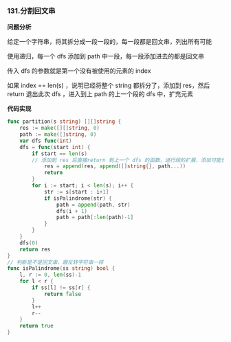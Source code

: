 ### 131.分割回文串

**问题分析**

给定一个字符串，将其拆分成一段一段的，每一段都是回文串，列出所有可能

使用递归，每一个 dfs 添加到 path 中一段，每一段添加进去的都是回文串

传入 dfs 的参数就是第一个没有被使用的元素的 index

如果 index == len(s) ，说明已经将整个 string 都拆分了，添加到 res，然后 return 退出此次 dfs ，进入到上 path 的上一个段的 dfs 中，扩充元素

**代码实现**

```go
func partition(s string) [][]string {
	res := make([][]string, 0)
	path := make([]string, 0)
	var dfs func(int)
	dfs = func(start int) {
		if start == len(s) 
        // 添加到 res 后直接return 到上一个 dfs 的函数，进行段的扩展，添加可能性
			res = append(res, append([]string{}, path...))
			return
		}
		for i := start; i < len(s); i++ {
			str := s[start : i+1]
			if isPalindrome(str) {
				path = append(path, str)
				dfs(i + 1)
				path = path[:len(path)-1]
			}
		}
	}
	dfs(0)
	return res
}
// 判断是不是回文串，跟反转字符串一样
func isPalindrome(ss string) bool {
	l, r := 0, len(ss)-1
	for l < r {
		if ss[l] != ss[r] {
			return false
		}
		l++
		r--
	}
	return true
}
```

